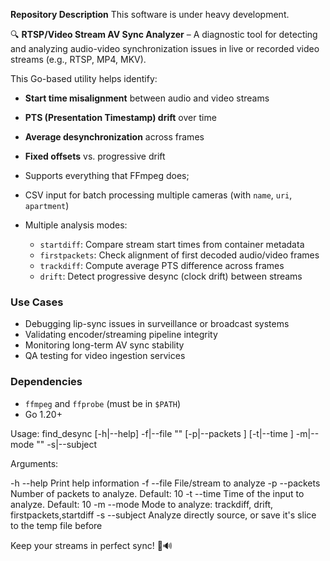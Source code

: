 **Repository Description**
This software is under heavy development.

🔍 **RTSP/Video Stream AV Sync Analyzer** – A diagnostic tool for detecting and analyzing audio-video synchronization issues in live or recorded video streams (e.g., RTSP, MP4, MKV).

This Go-based utility helps identify:
- **Start time misalignment** between audio and video streams
- **PTS (Presentation Timestamp) drift** over time
- **Average desynchronization** across frames
- **Fixed offsets** vs. progressive drift


- Supports everything that FFmpeg does;
- CSV input for batch processing multiple cameras (with `name`, `uri`, `apartment`)
- Multiple analysis modes:
  - `startdiff`: Compare stream start times from container metadata
  - `firstpackets`: Check alignment of first decoded audio/video frames
  - `trackdiff`: Compute average PTS difference across frames
  - `drift`: Detect progressive desync (clock drift) between streams

###  Use Cases
- Debugging lip-sync issues in surveillance or broadcast systems
- Validating encoder/streaming pipeline integrity
- Monitoring long-term AV sync stability
- QA testing for video ingestion services

###  Dependencies
- `ffmpeg` and `ffprobe` (must be in `$PATH`)
- Go 1.20+

Usage: find_desync [-h|--help] -f|--file "<value>" [-p|--packets <integer>]
                   [-t|--time <integer>] -m|--mode "<value>" -s|--subject
                   <integer>

 
Arguments:

  -h  --help     Print help information
  -f  --file     File/stream to analyze
  -p  --packets  Number of packets  to analyze. Default: 10
  -t  --time     Time of the input to analyze. Default: 10
  -m  --mode     Mode to analyze: trackdiff, drift, firstpackets,startdiff
  -s  --subject  Analyze directly source, or save it's slice to the temp file
                 before


Keep your streams in perfect sync! 🎥🔊
